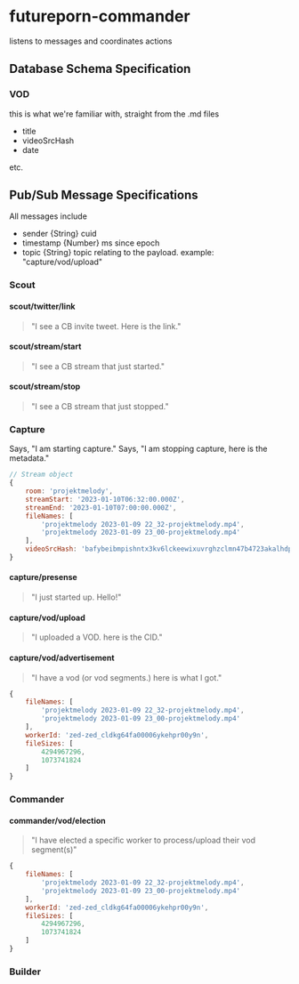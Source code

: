 # futureporn-commander

listens to messages and coordinates actions

## Database Schema Specification

### VOD

this is what we're familiar with, straight from the .md files

* title
* videoSrcHash
* date

etc.


## Pub/Sub Message Specifications

All messages include

  * sender    {String} cuid
  * timestamp {Number} ms since epoch
  * topic     {String} topic relating to the payload. example: "capture/vod/upload"


### Scout


#### scout/twitter/link

> "I see a CB invite tweet. Here is the link." 


#### scout/stream/start

> "I see a CB stream that just started."


#### scout/stream/stop

> "I see a CB stream that just stopped."



### Capture

Says, "I am starting capture."
Says, "I am stopping capture, here is the metadata."

```js
// Stream object
{
	room: 'projektmelody',
	streamStart: '2023-01-10T06:32:00.000Z',
	streamEnd: '2023-01-10T07:00:00.000Z',
	fileNames: [
		'projektmelody 2023-01-09 22_32-projektmelody.mp4',
		'projektmelody 2023-01-09 23_00-projektmelody.mp4'
	],
	videoSrcHash: 'bafybeibmpishntx3kv6lckeewixuvrghzclmn47b4723akalhdpjmblhaa'
}
```

#### capture/presense

> "I just started up. Hello!"


#### capture/vod/upload

> "I uploaded a VOD. here is the CID."


#### capture/vod/advertisement

> "I have a vod (or vod segments.) here is what I got."

```js
{
	fileNames: [
		'projektmelody 2023-01-09 22_32-projektmelody.mp4',
		'projektmelody 2023-01-09 23_00-projektmelody.mp4'
	],
	workerId: 'zed-zed_cldkg64fa00006ykehpr00y9n',
	fileSizes: [
		4294967296,
		1073741824
	]
}
```


### Commander

#### commander/vod/election

> "I have elected a specific worker to process/upload their vod segment(s)"

```js
{
	fileNames: [
		'projektmelody 2023-01-09 22_32-projektmelody.mp4',
		'projektmelody 2023-01-09 23_00-projektmelody.mp4'
	],
	workerId: 'zed-zed_cldkg64fa00006ykehpr00y9n',
	fileSizes: [
		4294967296,
		1073741824
	]
}
```


### Builder

